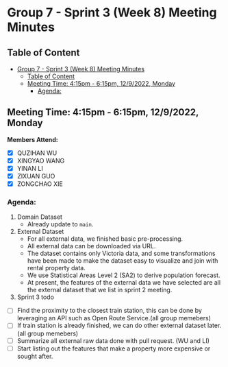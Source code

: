 # Group 7 - Sprint 3 (Week 8) Meeting Minutes

## Table of Content
- [Group 7 - Sprint 3 (Week 8) Meeting Minutes](#group-7---sprint-3-week-8-meeting-minutes)
  - [Table of Content](#table-of-content)
  - [Meeting Time: 4:15pm - 6:15pm, 12/9/2022, Monday](#meeting-time-415pm---615pm-1292022-monday)
    - [Agenda:](#agenda)
   
## Meeting Time: 4:15pm - 6:15pm, 12/9/2022, Monday
**Members Attend:**

- [x] QUZIHAN WU
- [x] XINGYAO WANG
- [x] YINAN LI
- [x] ZIXUAN GUO
- [x] ZONGCHAO XIE

### Agenda:
1. Domain Dataset
   - Already update to `main`.
2. External Dataset
   - For all external data, we finished basic pre-processing.
   - All external data can be downloaded via URL. 
   - The dataset contains only Victoria data, and some transformations have been made to make the dataset easy to visualize and join with rental property data.
   - We use Statistical Areas Level 2 (SA2) to derive population forecast. 
   - At present, the features of the external data we have selected are all the external dataset that we list in sprint 2 meeting.
3. Sprint 3 todo
- [ ] Find the proximity to the closest train station, this can be done by leveraging an API such as Open Route Service.(all group memebers)
- [ ] If train station is already finished, we can do other external dataset later.(all group memebers)
- [ ] Summarize all external raw data done with pull request. (WU and LI)
- [ ] Start listing out the features that make a property more expensive or sought after.